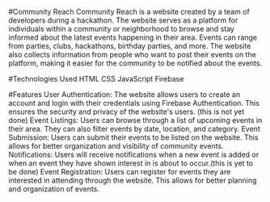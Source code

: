 #Community Reach
Community Reach is a website created by a team of developers during a hackathon. The website serves as a platform for individuals within a community or neighborhood to browse and stay informed about the latest events happening in their area. Events can range from parties, clubs, hackathons, birthday parties, and more. The website also collects information from people who want to post their events on the platform, making it easier for the community to be notified about the events.

#Technologies Used
HTML
CSS
JavaScript
Firebase

#Features
User Authentication: The website allows users to create an account and login with their credentials using Firebase Authentication. This ensures the security and privacy of the website's users. (this is not yet done)
Event Listings: Users can browse through a list of upcoming events in their area. They can also filter events by date, location, and category.
Event Submission: Users can submit their events to be listed on the website. This allows for better organization and visibility of community events.
Notifications: Users will receive notifications when a new event is added or when an event they have shown interest in is about to occur.(this is yet to be done) 
Event Registration: Users can register for events they are interested in attending through the website. This allows for better planning and organization of events.
